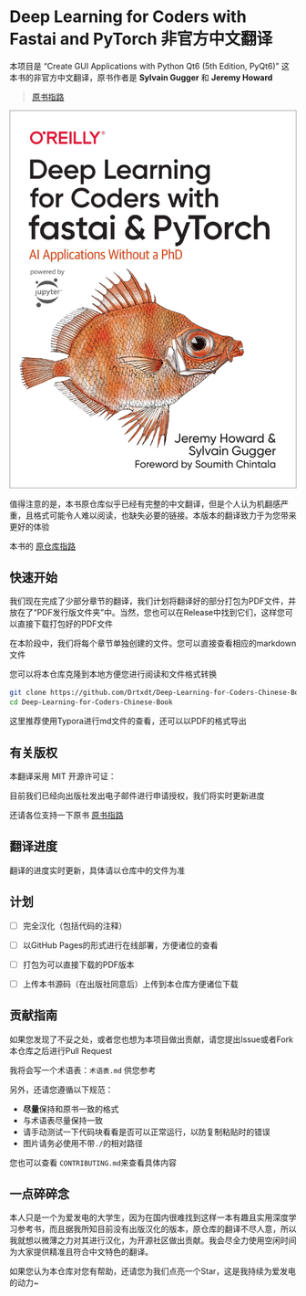# Deep Learning for Coders with Fastai and PyTorch 非官方中文翻译

本项目是 “Create GUI Applications with Python  Qt6 (5th Edition, PyQt6)” 这本书的非官方中文翻译，原书作者是 **Sylvain Gugger** 和 **Jeremy Howard**  

> [原书指路](https://oreil.ly/deep-learning-for-coders)

![cover](img/cover.png)

值得注意的是，本书原仓库似乎已经有完整的中文翻译，但是个人认为机翻感严重，且格式可能令人难以阅读，也缺失必要的链接。本版本的翻译致力于为您带来更好的体验

本书的 [原仓库指路](https://github.com/fastai/fastbook)

## 快速开始

我们现在完成了少部分章节的翻译，我们计划将翻译好的部分打包为PDF文件，并放在了“PDF发行版文件夹”中。当然，您也可以在Release中找到它们，这样您可以直接下载打包好的PDF文件

在本阶段中，我们将每个章节单独创建的文件。您可以直接查看相应的markdown文件

您可以将本仓库克隆到本地方便您进行阅读和文件格式转换

```bash
git clone https://github.com/Drtxdt/Deep-Learning-for-Coders-Chinese-Book.git
cd Deep-Learning-for-Coders-Chinese-Book
```

这里推荐使用Typora进行md文件的查看，还可以以PDF的格式导出

## 有关版权

本翻译采用 MIT 开源许可证：

目前我们已经向出版社发出电子邮件进行申请授权，我们将实时更新进度

还请各位支持一下原书 [原书指路](https://oreil.ly/deep-learning-for-coders)

## 翻译进度

翻译的进度实时更新，具体请以仓库中的文件为准

##  计划

- [ ] 完全汉化（包括代码的注释）

- [ ] 以GitHub Pages的形式进行在线部署，方便诸位的查看

- [ ] 打包为可以直接下载的PDF版本

- [ ] 上传本书源码（在出版社同意后）上传到本仓库方便诸位下载

## 贡献指南

如果您发现了不妥之处，或者您也想为本项目做出贡献，请您提出Issue或者Fork本仓库之后进行Pull Request

我将会写一个术语表：`术语表.md` 供您参考

另外，还请您遵循以下规范：

- **尽量**保持和原书一致的格式
- 与术语表尽量保持一致
- 请手动测试一下代码块看看是否可以正常运行，以防复制粘贴时的错误
- 图片请务必使用不带`./`的相对路径

您也可以查看 `CONTRIBUTING.md`来查看具体内容

## 一点碎碎念

本人只是一个为爱发电的大学生，因为在国内很难找到这样一本有趣且实用深度学习参考书，而且据我所知目前没有出版汉化的版本，原仓库的翻译不尽人意，所以我就想以微薄之力对其进行汉化，为开源社区做出贡献。我会尽全力使用空闲时间为大家提供精准且符合中文特色的翻译。

如果您认为本仓库对您有帮助，还请您为我们点亮一个Star，这是我持续为爱发电的动力~





